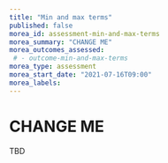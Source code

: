 ```yaml
---
title: "Min and max terms"
published: false
morea_id: assessment-min-and-max-terms
morea_summary: "CHANGE ME"
morea_outcomes_assessed:
 # - outcome-min-and-max-terms
morea_type: assessment
morea_start_date: "2021-07-16T09:00"
morea_labels:
---
```

# CHANGE ME

TBD

